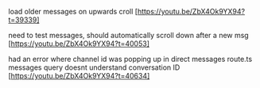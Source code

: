 load older messages on upwards croll
[https://youtu.be/ZbX4Ok9YX94?t=39339]

need to test messages, should automatically scroll down after  a new msg
[https://youtu.be/ZbX4Ok9YX94?t=40053]

had an error where channel id was popping up in direct messages route.ts
messages query doesnt understand conversation ID
[https://youtu.be/ZbX4Ok9YX94?t=40634]
